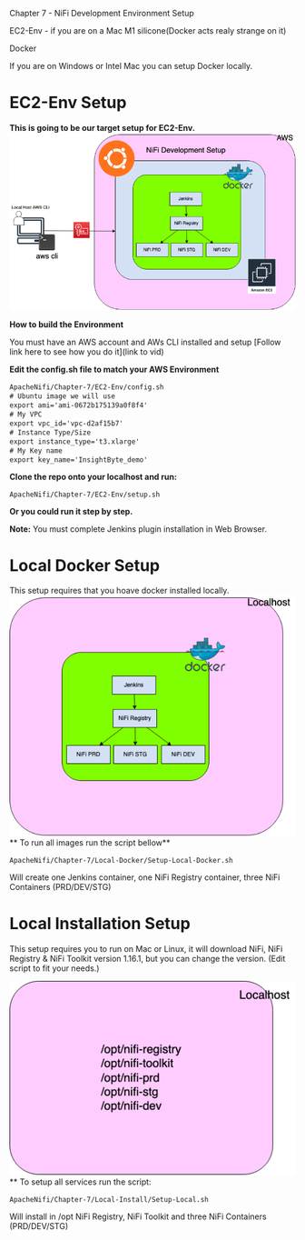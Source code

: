 Chapter 7 - NiFi Development Environment Setup


EC2-Env - if you are on a Mac M1 silicone(Docker acts realy strange on it)

Docker 

If you are on Windows or Intel Mac you can setup Docker locally. 

# EC2-Env Setup
**This is going to be our target setup for EC2-Env.**
![Chapter 7 - NiFi Development Environment Setup](https://github.com/InsightByte/ApacheNifi/blob/main/Chapter-7/images/NIFI%20DEVELOPMENT.png)

**How to build the Environment**

You must have an AWS account and AWs CLI installed and setup [Follow link here to see how you do it](link to vid)


**Edit the config.sh file to match your AWS Environment**
```
ApacheNifi/Chapter-7/EC2-Env/config.sh
# Ubuntu image we will use
export ami='ami-0672b175139a0f8f4'
# My VPC 
export vpc_id='vpc-d2af15b7' 
# Instance Type/Size
export instance_type='t3.xlarge'
# My Key name
export key_name='InsightByte_demo'

```

**Clone the repo onto your localhost and run:**
```
ApacheNifi/Chapter-7/EC2-Env/setup.sh

```

**Or you could run it step by step.**

**Note:**
You must complete Jenkins plugin installation in Web Browser.



# Local Docker Setup 

This setup requires that you hoave docker installed locally. 
![Chapter 7 - NiFi Local Docker Environment Setup](https://github.com/InsightByte/ApacheNifi/blob/main/Chapter-7/images/NIFI-docker.png)
** To run all images run the script bellow**
```
ApacheNifi/Chapter-7/Local-Docker/Setup-Local-Docker.sh

```

Will create one Jenkins container, one NiFi Registry container, three NiFi Containers (PRD/DEV/STG)


# Local Installation Setup
This setup requires you to run on Mac or Linux, it will download NiFi, NiFi Registry & NiFi Toolkit version 1.16.1, but you can change the version. (Edit script to fit your needs.)

![Chapter 7 - NiFi Local Installation Development Environment Setup](https://github.com/InsightByte/ApacheNifi/blob/main/Chapter-7/images/NIFI-local.png)
** To setup all services run the script:
```
ApacheNifi/Chapter-7/Local-Install/Setup-Local.sh
```

Will install in /opt NiFi Registry, NiFi Toolkit and three NiFi Containers (PRD/DEV/STG)
